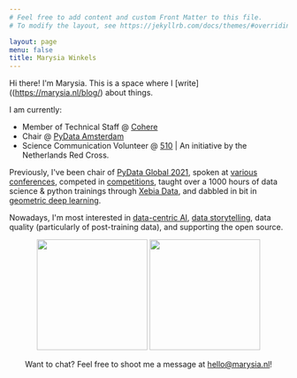 ```yaml
---
# Feel free to add content and custom Front Matter to this file.
# To modify the layout, see https://jekyllrb.com/docs/themes/#overriding-theme-defaults

layout: page
menu: false
title: Marysia Winkels
---
```



Hi there! I'm Marysia. This is a space where I [write]((https://marysia.nl/blog/) about things. 

I am currently: 
* Member of Technical Staff  @ [Cohere](https://cohere.com/)
* Chair @ [PyData Amsterdam](http://amsterdam.pydata.org) 
* Science Communication Volunteer @ [510](https://510.global) \| An initiative by the Netherlands Red Cross.

Previously, I've been chair of [PyData Global 2021](https://pydata.org/global2021/), spoken at [various conferences](https://marysia.nl/talks/), competed in [competitions](https://www.deeplearning.ai/blog/data-centric-ai-competition-godatadriven/), taught over a 1000 hours of data science & python trainings through [Xebia Data](www.xebia.com), and dabbled in bit in [geometric deep learning](https://arxiv.org/abs/1804.04656).
 
Nowadays, I'm most interested in [data-centric AI](https://www.youtube.com/watch?v=vgtdPwUrP5I), [data storytelling](https://www.youtube.com/watch?v=23Bf-jb3ryk), data quality (particularly of post-training data), and supporting the open source.


<!-- And was previously:
* Chair @ [PyData Global 2021](https://pydata.org/global2021/)
* Lead Data Scientist @ [Vattenfall](https://vattenfall.nl/)
* Data Scientist & Educator @ [GoDataDriven](https://godatadriven.com) \| now Xebia Data
* Deep Learning Scientist @ med-tech start-up [Aidence](https://www.aidence.com/)
 -->

<center> 
<p>
  <img src="../assets/misc/dogsds-round.png" height="200" />
  <img src="../assets/misc/vhto-round.png" height="200" /> 
</p>
</center>


<!--![](../assets/dogsds-round.png)

![](../assets/vhto-round.png) -->

<center> 
Want to chat? Feel free to shoot me a message at <a href="mailto:hello@marysia.nl">hello@marysia.nl</a>!
</center>

